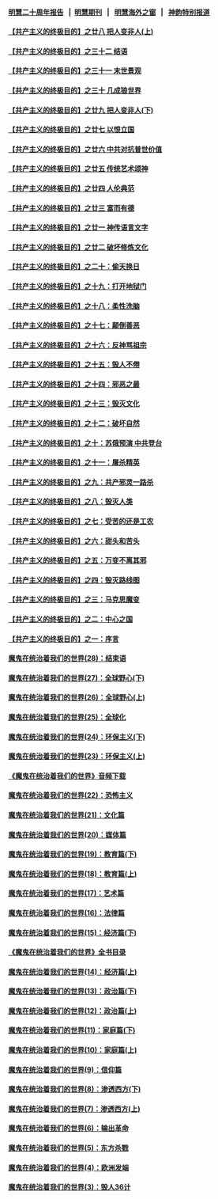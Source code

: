 #### [明慧二十周年报告](https://github.com/gfw-breaker/mh-reports/blob/master/README.md?t=07201801) &nbsp;&nbsp;|&nbsp;&nbsp;[明慧期刊](https://github.com/gfw-breaker/mh-qikan) &nbsp;&nbsp;|&nbsp;&nbsp; [明慧海外之窗](https://github.com/gfw-breaker/mh-news/blob/master/README.md?t=07201801) &nbsp;&nbsp;|&nbsp;&nbsp; [神韵特别报道](https://github.com/gfw-breaker/mh-news/blob/master/shenyun.md?t=07201801) 

#### [【共产主义的终极目的】之廿八 把人变非人(上)](../pages/nsc422/n11340492.md?t=07201801) 

#### [【共产主义的终极目的】之三十二 结语](../pages/nsc422/n11360535.md?t=07201801) 

#### [【共产主义的终极目的】之三十一 末世景观](../pages/nsc422/n11351129.md?t=07201801) 

#### [【共产主义的终极目的】之三十 几成狼世界](../pages/nsc422/n11348280.md?t=07201801) 

#### [【共产主义的终极目的】之廿九 把人变非人(下)](../pages/nsc422/n11344140.md?t=07201801) 

#### [【共产主义的终极目的】之廿七 以恨立国](../pages/nsc422/n11336944.md?t=07201801) 

#### [【共产主义的终极目的】之廿六 中共对抗普世价值](../pages/nsc422/n11324785.md?t=07201801) 

#### [【共产主义的终极目的】之廿五 传统艺术颂神](../pages/nsc422/n11296396.md?t=07201801) 

#### [【共产主义的终极目的】之廿四 人伦典范](../pages/nsc422/n11296397.md?t=07201801) 

#### [【共产主义的终极目的】之廿三 富而有德](../pages/nsc422/n11283598.md?t=07201801) 

#### [【共产主义的终极目的】之廿一 神传语言文字](../pages/nsc422/n11263265.md?t=07201801) 

#### [【共产主义的终极目的】之廿二 破坏修炼文化](../pages/nsc422/n11245728.md?t=07201801) 

#### [【共产主义的终极目的】之二十：偷天换日](../pages/nsc422/n11238846.md?t=07201801) 

#### [【共产主义的终极目的】之十九：打开地狱门](../pages/nsc422/n11206376.md?t=07201801) 

#### [【共产主义的终极目的】之十八：柔性洗脑](../pages/nsc422/n11199994.md?t=07201801) 

#### [【共产主义的终极目的】之十七：颠倒善恶](../pages/nsc422/n11179782.md?t=07201801) 

#### [【共产主义的终极目的】之十六：反神骂祖宗](../pages/nsc422/n11166798.md?t=07201801) 

#### [【共产主义的终极目的】之十五：毁人不倦](../pages/nsc422/n11166792.md?t=07201801) 

#### [【共产主义的终极目的】之十四：邪恶之最](../pages/nsc422/n11150249.md?t=07201801) 

#### [【共产主义的终极目的】之十三：毁灭文化](../pages/nsc422/n11135227.md?t=07201801) 

#### [【共产主义的终极目的】之十二：破坏自然](../pages/nsc422/n11135214.md?t=07201801) 

#### [【共产主义的终极目的】之十：苏俄预演 中共登台](../pages/nsc422/n11118424.md?t=07201801) 

#### [【共产主义的终极目的】之十一：屠杀精英](../pages/nsc422/n11118442.md?t=07201801) 

#### [【共产主义的终极目的】之九：共产邪灵一路杀](../pages/nsc422/n11114139.md?t=07201801) 

#### [【共产主义的终极目的】之八：毁灭人类](../pages/nsc422/n11108503.md?t=07201801) 

#### [【共产主义的终极目的】之七：受苦的还是工农](../pages/nsc422/n11101809.md?t=07201801) 

#### [【共产主义的终极目的】之六：甜头和苦头](../pages/nsc422/n11096971.md?t=07201801) 

#### [【共产主义的终极目的】之五：万变不离其邪](../pages/nsc422/n11091285.md?t=07201801) 

#### [【共产主义的终极目的】之四：毁灭路线图](../pages/nsc422/n11086284.md?t=07201801) 

#### [【共产主义的终极目的】之三：马克思魔变](../pages/nsc422/n11061941.md?t=07201801) 

#### [【共产主义的终极目的】之二：中心之国](../pages/nsc422/n11047728.md?t=07201801) 

#### [【共产主义的终极目的】之一：序言](../pages/nsc422/n11086077.md?t=07201801) 

#### [魔鬼在统治着我们的世界(28)：结束语](../pages/nsc422/n10936246.md?t=07201801) 

#### [魔鬼在统治着我们的世界(27)：全球野心(下)](../pages/nsc422/n10928319.md?t=07201801) 

#### [魔鬼在统治着我们的世界(26)：全球野心(上)](../pages/nsc422/n10900318.md?t=07201801) 

#### [魔鬼在统治着我们的世界(25)：全球化](../pages/nsc422/n10788205.md?t=07201801) 

#### [魔鬼在统治着我们的世界(24)：环保主义(下)](../pages/nsc422/n10695307.md?t=07201801) 

#### [魔鬼在统治着我们的世界(23)：环保主义(上)](../pages/nsc422/n10688613.md?t=07201801) 

#### [《魔鬼在统治着我们的世界》音频下载](../pages/nsc422/n10635553.md?t=07201801) 

#### [魔鬼在统治着我们的世界(22)：恐怖主义](../pages/nsc422/n10614727.md?t=07201801) 

#### [魔鬼在统治着我们的世界(21)：文化篇](../pages/nsc422/n10597706.md?t=07201801) 

#### [魔鬼在统治着我们的世界(20)：媒体篇](../pages/nsc422/n10586579.md?t=07201801) 

#### [魔鬼在统治着我们的世界(19)：教育篇(下)](../pages/nsc422/n10564808.md?t=07201801) 

#### [魔鬼在统治着我们的世界(18)：教育篇(上)](../pages/nsc422/n10526970.md?t=07201801) 

#### [魔鬼在统治着我们的世界(17)：艺术篇](../pages/nsc422/n10499093.md?t=07201801) 

#### [魔鬼在统治着我们的世界(16)：法律篇](../pages/nsc422/n10485969.md?t=07201801) 

#### [魔鬼在统治着我们的世界(15)：经济篇(下)](../pages/nsc422/n10469975.md?t=07201801) 

#### [《魔鬼在统治着我们的世界》全书目录](../pages/nsc422/n10464261.md?t=07201801) 

#### [魔鬼在统治着我们的世界(14)：经济篇(上)](../pages/nsc422/n10457370.md?t=07201801) 

#### [魔鬼在统治着我们的世界(13)：政治篇(下)](../pages/nsc422/n10448270.md?t=07201801) 

#### [魔鬼在统治着我们的世界(12)：政治篇(上)](../pages/nsc422/n10444576.md?t=07201801) 

#### [魔鬼在统治着我们的世界(11)：家庭篇(下)](../pages/nsc422/n10440961.md?t=07201801) 

#### [魔鬼在统治着我们的世界(10)：家庭篇(上)](../pages/nsc422/n10435448.md?t=07201801) 

#### [魔鬼在统治着我们的世界(9)：信仰篇](../pages/nsc422/n10432159.md?t=07201801) 

#### [魔鬼在统治着我们的世界(8)：渗透西方(下)](../pages/nsc422/n10429603.md?t=07201801) 

#### [魔鬼在统治着我们的世界(7)：渗透西方(上)](../pages/nsc422/n10426013.md?t=07201801) 

#### [魔鬼在统治着我们的世界(6)：输出革命](../pages/nsc422/n10421536.md?t=07201801) 

#### [魔鬼在统治着我们的世界(5)：东方杀戮](../pages/nsc422/n10417707.md?t=07201801) 

#### [魔鬼在统治着我们的世界(4)：欧洲发端](../pages/nsc422/n10414890.md?t=07201801) 

#### [魔鬼在统治着我们的世界(3)：毁人36计](../pages/nsc422/n10411583.md?t=07201801) 

